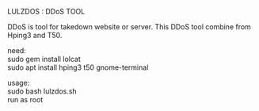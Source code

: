 LULZDOS : DDoS TOOL

DDoS is tool for takedown website or server. This DDoS tool combine from Hping3 and T50.

need:<br>
sudo gem install lolcat<br>
sudo apt install hping3 t50 gnome-terminal<br>


usage:<br>
sudo bash lulzdos.sh<br>
run as root
